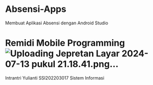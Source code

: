 # Absensi-Apps
Membuat Aplikasi Absensi dengan Android Studio

# Remidi Mobile Programming![Uploading Jepretan Layar 2024-07-13 pukul 21.18.41.png…]()

Intrantri Yulianti
SSI202203017
Sistem Informasi

